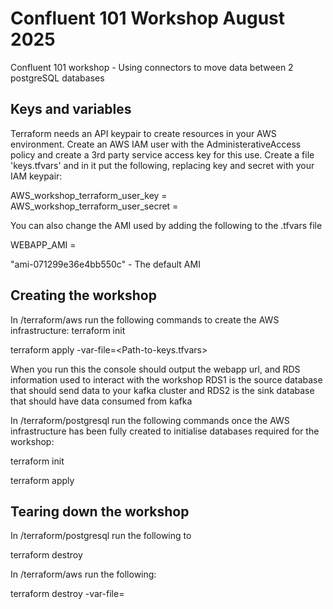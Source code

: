 # Confluent 101 Workshop August 2025
Confluent 101 workshop - Using connectors to move data between 2 postgreSQL databases

## Keys and variables

Terraform needs an API keypair to create resources in your AWS environment.
Create an AWS IAM user with the AdministerativeAccess policy and create a 3rd party service access key for this use.
Create a file 'keys.tfvars' and in it put the following, replacing key and secret with your IAM keypair:

AWS_workshop_terraform_user_key = <KEY>
AWS_workshop_terraform_user_secret = <SECRET>

You can also change the AMI used by adding the following to the .tfvars file

WEBAPP_AMI = <AMI> 

"ami-071299e36e4bb550c" - The default AMI


## Creating the workshop

In /terraform/aws run the following commands to create the AWS infrastructure:
terraform init 

terraform apply -var-file=<Path-to-keys.tfvars>

When you run this the console should output the webapp url, and RDS information used to interact with the workshop
RDS1 is the source database that should send data to your kafka cluster and RDS2 is the sink database that should have data consumed from kafka


In /terraform/postgresql run the following commands once the AWS infrastructure has been fully created to initialise databases required for the workshop:

terraform init

terraform apply



## Tearing down the workshop

In /terraform/postgresql run the following to 

terraform destroy


In /terraform/aws run the following:

terraform destroy -var-file=<Path to keys.tfvars>